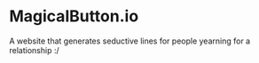 # MagicalButton.io
A website that generates seductive lines for people yearning for a relationship :/
